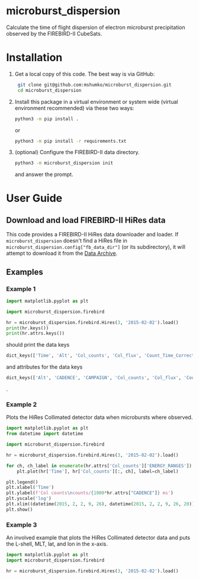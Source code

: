 # microburst_dispersion
Calculate the time of flight dispersion of electron microburst precipitation observed by the FIREBIRD-II CubeSats.

# Installation
1. Get a local copy of this code. The best way is via GitHub:
   ```bash
    git clone git@github.com:mshumko/microburst_dispersion.git
    cd microburst_dispersion
   ```
2. Install this package in a virtual environment or system wide (virtual environment recommended) via these two ways: 
   ```bash 
   python3 -m pip install .
   ```
   or
   ```bash 
   python3 -m pip install -r requirements.txt 
   ```

3. (optional) Configure the FIREBIRD-II data directory.
   ```bash 
   python3 -m microburst_dispersion init
   ```
   and answer the prompt.

# User Guide
## Download and load FIREBIRD-II HiRes data
This code provides a FIREBIRD-II HiRes data downloader and loader. If `microburst_dispersion` doesn't find a HiRes file in `microburst_dispersion.config["fb_data_dir"]` (or its subdirectory), it will attempt to download it from the [Data Archive](http://solar.physics.montana.edu/FIREBIRD_II/).

## Examples
### Example 1
```python
import matplotlib.pyplot as plt

import microburst_dispersion.firebird

hr = microburst_dispersion.firebird.Hires(3, '2015-02-02').load()  
print(hr.keys())
print(hr.attrs.keys()) 
```

should print the data keys

```python
dict_keys(['Time', 'Alt', 'Col_counts', 'Col_flux', 'Count_Time_Correction', 'Flag', 'Lat', 'Lon', 'Loss_cone_type', 'MLT', 'McIlwainL', 'Sur_counts', 'Sur_flux', 'kp'])
```
and attributes for the data keys
```python
dict_keys(['Alt', 'CADENCE', 'CAMPAIGN', 'Col_counts', 'Col_flux', 'Count_Time_Correction', 'DESCRIPTION', 'Flag', 'Lat', 'Lon', 'Loss_cone_type', 'MISSION', 'MLT', 'McIlwainL', 'SPACECRAFT', 'Sur_counts', 'Sur_flux', 'Time', 'kp'])
```
.

### Example 2
Plots the HiRes Collimated detector data when microbursts where observed.

```python
import matplotlib.pyplot as plt
from datetime import datetime

import microburst_dispersion.firebird

hr = microburst_dispersion.firebird.Hires(3, '2015-02-02').load()

for ch, ch_label in enumerate(hr.attrs['Col_counts']['ENERGY_RANGES']): 
    plt.plot(hr['Time'], hr['Col_counts'][:, ch], label=ch_label)

plt.legend()
plt.xlabel('Time')
plt.ylabel(f'Col counts\ncounts/{1000*hr.attrs["CADENCE"]} ms')
plt.yscale('log')
plt.xlim((datetime(2015, 2, 2, 9, 26), datetime(2015, 2, 2, 9, 26, 20)))
plt.show()
```

### Example 3
An involved example that plots the HiRes Collimated detector data and puts the L-shell, MLT, lat, and lon in the x-axis.

```python
import matplotlib.pyplot as plt
import microburst_dispersion.firebird

hr = microburst_dispersion.firebird.Hires(3, '2015-02-02').load()

```